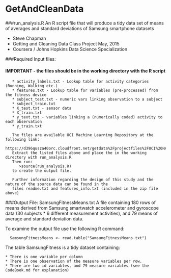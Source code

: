 # GetAndCleanData


###run_analysis.R 
An R script file that will produce a tidy data set of means of averages and standard deviations of Samsung smartphone datasets

* Steve Chapman
* Getting and Cleaning Data Class Project  May, 2015
* Coursera / Johns Hopkins Data Science Specialization

###Required Input files:
#### IMPORTANT - the files should be in the working directory with the R script 

       * activity_labels.txt - Lookup table for activity categories (Running, Walking etc.)
       * features.txt - Lookup table for variables (pre-processed) from the fitness device
       * subject_test.txt - numeric vars linking observation to a subject
       * subject_train.txt  
       * X_test.txt - sensor data
       * X_train.txt
       * y_text.txt - variables linking a (numerically coded) activity to each observation
       * y_train.txt 
      
       The files are available UCI Machine Learning Repository at the following link:
       https://d396qusza40orc.cloudfront.net/getdata%2Fprojectfiles%2FUCI%20HAR%20Dataset.zip
       Extract the listed files above and place the in the working directory with run_analysis.R
       Then run:
          >source(run_analysis.R) 
       to create the output file.
       
       Further information regarding the design of this study and the nature of the source data can be found in the
       files readme.txt and features_info.txt (included in the zip file above)

###Output File: SamsungFitnessMeans.txt
       A file containing 180 rows of means derived from Samsung smartwatch accelerometer
       and gyroscope data (30 subjects * 6 different measurement activities), and 79
       means of average and standard deviation data.
       
To examine the output file use the following R command:

      SamsungFitnessMeans <- read.table("SamsungFitnessMeans.txt")
      
The table SamsungFitness is a tidy dataset containing:

    * There is one variable per column
    * There is one observation of the measure variables per row.
    * There are two id variables, and 79 measure variables (see the CodeBook.md for explanation)

       


